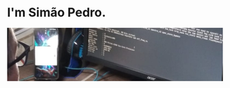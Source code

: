 # I'm Simão Pedro.
<p align="center">
  <img src="https://github.com/spedromg/spedromg/blob/main/img/img-background.jpg?raw=true">
<p>
